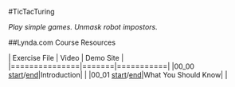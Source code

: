 #TicTacTuring

_Play simple games. Unmask robot impostors._

##Lynda.com Course Resources

| Exercise File | Video | Demo Site |
|===============|=======|===========|
|00_00 [start](/tree/00_00_start)/[end](/tree/00_00_end)|Introduction| |
|00_01 [start](/tree/00_01_start)/[end](/tree/00_01_end)|What You Should Know| |
